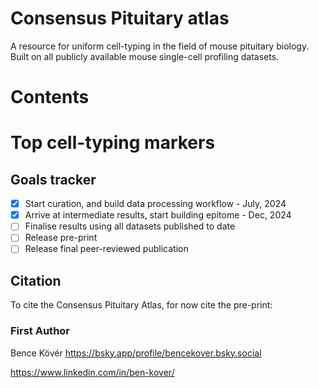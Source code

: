 # Consensus Pituitary atlas
A resource for uniform cell-typing in the field of mouse pituitary biology. Built on all publicly available mouse single-cell profiling datasets.

#  Contents




# Top cell-typing markers




## Goals tracker

- [x] Start curation, and build data processing workflow - July, 2024
- [x] Arrive at intermediate results, start building epitome - Dec, 2024
- [ ] Finalise results using all datasets published to date
- [ ] Release pre-print
- [ ] Release final peer-reviewed publication

## Citation
To cite the Consensus Pituitary Atlas, for now cite the pre-print:




### First Author
Bence Kövér
https://bsky.app/profile/bencekover.bsky.social

https://www.linkedin.com/in/ben-kover/
